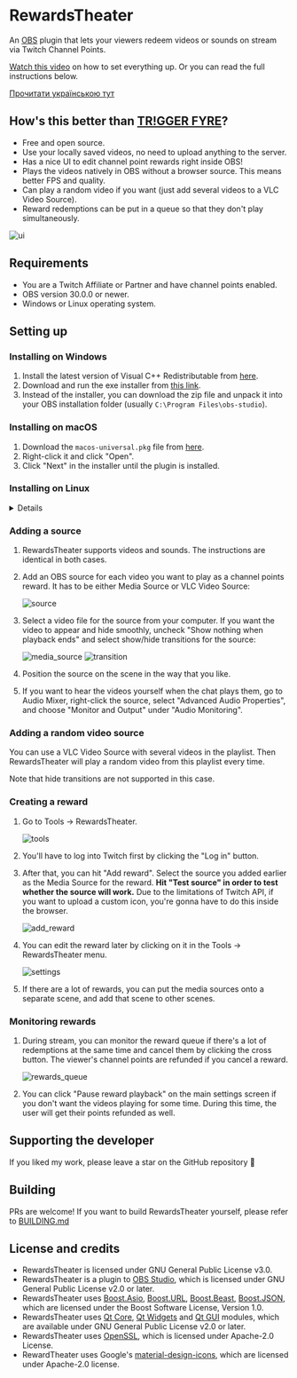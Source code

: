 # RewardsTheater

An [OBS](https://obsproject.com/) plugin that lets your viewers redeem videos or sounds on stream via Twitch Channel Points.

[Watch this video](https://youtu.be/-0evZCAlXVU) on how to set everything up.
Or you can read the full instructions below.

[Прочитати українською тут](README_uk.md)

## How's this better than [TR!GGER FYRE](https://overlays.thefyrewire.com/widgets/triggerfyre/)?

- Free and open source.
- Use your locally saved videos, no need to upload anything to the server.
- Has a nice UI to edit channel point rewards right inside OBS!
- Plays the videos natively in OBS without a browser source. This means better FPS and quality.
- Can play a random video if you want (just add several videos to a VLC Video Source).
- Reward redemptions can be put in a queue so that they don't play simultaneously.

![ui](readme_images/ui.png)

## Requirements
- You are a Twitch Affiliate or Partner and have channel points enabled.
- OBS version 30.0.0 or newer.
- Windows or Linux operating system.


## Setting up

### Installing on Windows
1. Install the latest version of Visual C++ Redistributable from [here](https://aka.ms/vs/17/release/vc_redist.x64.exe).
2. Download and run the exe installer from [this link](https://github.com/gottagofaster236/RewardsTheater/releases/latest).
3. Instead of the installer, you can download the zip file and unpack it into your OBS installation folder (usually `C:\Program Files\obs-studio`).

### Installing on macOS
1. Download the `macos-universal.pkg` file from [here](https://github.com/gottagofaster236/RewardsTheater/releases/latest).
2. Right-click it and click "Open".
3. Click "Next" in the installer until the plugin is installed.

### Installing on Linux
<details>

+ #### **Debian/Ubuntu**
  For Ubuntu and other Debian-based distros, you can download the deb file from [this link](https://github.com/gottagofaster236/RewardsTheater/releases/latest). Then install it via
  ```
  sudo dpkg -i /path/to/deb/file
  ```

+ #### **Flathub**
  You can install RewardsTheater from Flathub via
  ```
  flatpak install flathub com.obsproject.Studio.Plugin.RewardsTheater
  ```

+ #### **Arch Linux**
  Available in AUR as **[rewards-theater-obs](https://aur.archlinux.org/packages/rewards-theater-obs)** (stable) and **[rewards-theater-obs-git](https://aur.archlinux.org/packages/rewards-theater-obs-git)**.
</details>

### Adding a source
1. RewardsTheater supports videos and sounds. The instructions are identical in both cases.
2. Add an OBS source for each video you want to play as a channel points reward. It has to be either Media Source or VLC Video Source:
   
   ![source](readme_images/source.png)
3. Select a video file for the source from your computer. If you want the video to appear and hide smoothly, uncheck "Show nothing when playback ends" and select show/hide transitions for the source:
   
     ![media_source](readme_images/media_source.png)
     ![transition](readme_images/transition.png)
4. Position the source on the scene in the way that you like.
5. If you want to hear the videos yourself when the chat plays them, go to Audio Mixer, right-click the source, select "Advanced Audio Properties", and choose "Monitor and Output" under "Audio Monitoring".

### Adding a random video source
You can use a VLC Video Source with several videos in the playlist. Then RewardsTheater will play a random video from this playlist every time.

Note that hide transitions are not supported in this case.

### Creating a reward
1. Go to Tools → RewardsTheater.
   
   ![tools](readme_images/tools.png)
2. You'll have to log into Twitch first by clicking the "Log in" button.
3. After that, you can hit "Add reward". Select the source you added earlier as the Media Source for the reward. 
**Hit "Test source" in order to test whether the source will work.**
 Due to the limitations of Twitch API, if you want to upload a custom icon, you're gonna have to do this inside the browser.
   
   ![add_reward](readme_images/add_reward.png)

4. You can edit the reward later by clicking on it in the Tools → RewardsTheater menu.

   ![settings](readme_images/settings.png)

5. If there are a lot of rewards, you can put the media sources onto a separate scene, and add that scene to other scenes.

### Monitoring rewards
1. During stream, you can monitor the reward queue if there's a lot of redemptions at the same time and cancel them by clicking the cross button. The viewer's channel points are refunded if you cancel a reward.

   ![rewards_queue](readme_images/rewards_queue.png)

2. You can click "Pause reward playback" on the main settings screen if you don't want the videos playing for some time. During this time, the user will get their points refunded as well.

## Supporting the developer
If you liked my work, please leave a star on the GitHub repository 🙂

## Building
PRs are welcome! If you want to build RewardsTheater yourself, please refer to [BUILDING.md](BUILDING.md)

## License and credits
- RewardsTheater is licensed under GNU General Public License v3.0. 
- RewardsTheater is a plugin to [OBS Studio](https://github.com/obsproject/obs-studio), which is licensed under GNU General Public License v2.0 or later.
- RewardsTheater uses [Boost.Asio](https://www.boost.org/doc/libs/1_83_0/doc/html/boost_asio.html), [Boost.URL](https://www.boost.org/doc/libs/1_83_0/libs/url/doc/html/index.html), [Boost.Beast](https://www.boost.org/doc/libs/1_83_0/libs/beast/doc/html/index.html), [Boost.JSON](https://www.boost.org/doc/libs/1_83_0/libs/json/doc/html/index.html), which are licensed under the Boost Software License, Version 1.0.
- RewardsTheater uses [Qt Core](https://doc.qt.io/qt-6/qtcore-index.html), [Qt Widgets](https://doc.qt.io/qt-6/qtwidgets-index.html) and [Qt GUI](https://doc.qt.io/qt-6/qtgui-index.html) modules, which are available under GNU General Public License v2.0 or later.
- RewardsTheater uses [OpenSSL](https://openssl.org/), which is licensed under Apache-2.0 License.
- RewardTheater uses Google's [material-design-icons](https://github.com/google/material-design-icons/tree/master), which are licensed under Apache-2.0 license.
